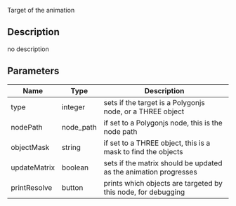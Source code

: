 Target of the animation



## Description
no description
## Parameters

<table>
<thead>
	<tr>
		<th>Name</th>
		<th>Type</th>
		<th>Description</th>
	</tr>
</thead>
<tr>
	<td>type</td>
	<td><div class='bg-orange-800 px-2 py-px text-white rounded-sm'>integer</div></td>
	<td>sets if the target is a Polygonjs node, or a THREE object</td>
</tr>
<tr>
	<td>nodePath</td>
	<td><div class='bg-indigo-800 px-2 py-px text-white rounded-sm'>node_path</div></td>
	<td>if set to a Polygonjs node, this is the node path</td>
</tr>
<tr>
	<td>objectMask</td>
	<td><div class='bg-purple-800 px-2 py-px text-white rounded-sm'>string</div></td>
	<td>if set to a THREE object, this is a mask to find the objects</td>
</tr>
<tr>
	<td>updateMatrix</td>
	<td><div class='bg-emerald-800 px-2 py-px text-white rounded-sm'>boolean</div></td>
	<td>sets if the matrix should be updated as the animation progresses</td>
</tr>
<tr>
	<td>printResolve</td>
	<td><div class='bg-cyan-800 px-2 py-px text-white rounded-sm'>button</div></td>
	<td>prints which objects are targeted by this node, for debugging</td>
</tr>
</table>